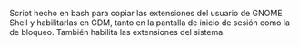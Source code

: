 Script hecho en bash para copiar las extensiones del usuario de GNOME Shell y habilitarlas en GDM, tanto en la pantalla de inicio de sesión como la de bloqueo.
También habilita las extensiones del sistema.
